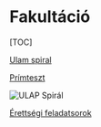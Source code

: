 # Fakultáció

[TOC]

[Ulam spiral](https://medium.com/cantors-paradise/unexpected-beauty-in-primes-b347fe0511b2)

[Prímteszt](https://hu.wikipedia.org/wiki/Pr%C3%ADmteszt)

![ULAP Spirál](/p2.png)


[Érettségi feladatsorok](/ef.html)
